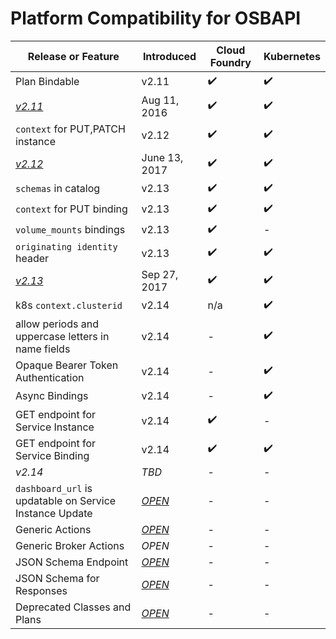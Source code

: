 # Platform Compatibility for OSBAPI


| Release or Feature | Introduced | Cloud Foundry | Kubernetes |
| --- | -- | --- | --- |
| Plan Bindable | v2.11 | ✔️ | ✔️ |
| [*v2.11*](release-notes.md#v211) | Aug 11, 2016 | ✔️ | ✔️ |
| `context` for PUT,PATCH instance | v2.12 | ✔️ | ✔️ |
| [*v2.12*](release-notes.md#v212) | June 13, 2017 | ✔️ | ✔️ |
| `schemas` in catalog | v2.13 | ✔️ | ✔️ |
| `context` for PUT binding | v2.13 | ✔️ | ✔️ |
| `volume_mounts` bindings | v2.13 | ✔️ | - |
| `originating identity` header | v2.13 | ✔️ | ✔️ |
| [*v2.13*](release-notes.md#v213) | Sep 27, 2017 | ✔️ | ✔️ |
| k8s `context.clusterid` | v2.14 | n/a | ✔️ |
| allow periods and uppercase letters in name fields | v2.14 | - | ✔️ |
| Opaque Bearer Token Authentication | v2.14 | - | ✔️ |
| Async Bindings | v2.14 | - | ✔️ |
| GET endpoint for Service Instance | v2.14 | ✔️ | - |
| GET endpoint for Service Binding | v2.14 | ✔️ | ✔️ |
| *v2.14* | _TBD_ | - | - |
| `dashboard_url` is updatable on Service Instance Update | [_OPEN_](https://github.com/openservicebrokerapi/servicebroker/pull/437) | - | - |
| Generic Actions | [_OPEN_](https://github.com/openservicebrokerapi/servicebroker/pull/431) | - | - |
| Generic Broker Actions | _OPEN_ | - | - |
| JSON Schema Endpoint | [_OPEN_](https://github.com/openservicebrokerapi/servicebroker/pull/402) | - | - |
| JSON Schema for Responses | [_OPEN_](https://github.com/openservicebrokerapi/servicebroker/pull/392) | - | - |
| Deprecated Classes and Plans | [_OPEN_](https://github.com/openservicebrokerapi/servicebroker/pull/504) | - | - |
